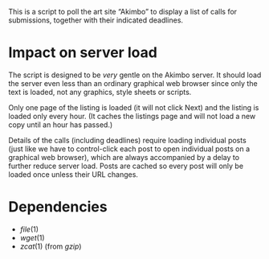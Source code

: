 This is a script to poll the art site “Akimbo” to display
a list of calls for submissions, together with their indicated deadlines.

Impact on server load
=====================

The script is designed to be *very* gentle on the Akimbo server.
It should load the server even less than an ordinary graphical web browser
since only the text is loaded, not any graphics, style sheets or scripts.

Only one page of the listing is loaded (it will not click Next)
and the listing is loaded only every hour.
(It caches the listings page and will not load a new copy until an hour has passed.)

Details of the calls (including deadlines)
require loading individual posts
(just like we have to control-click each post to open individual posts on a graphical web browser),
which are always accompanied by a delay to further reduce server load.
Posts are cached so every post will only be loaded once unless their URL changes.

Dependencies
============

- *file*(1)
- *wget*(1)
- *zcat*(1) (from *gzip*)
